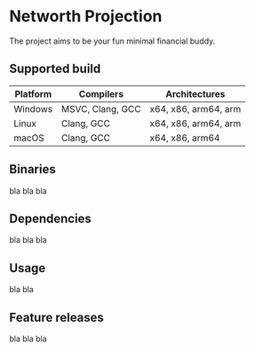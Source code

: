 # Networth Projection

The project aims to be your fun minimal financial buddy.

## Supported build

| Platform | Compilers | Architectures |
| --- | --- | --- |
| Windows | MSVC, Clang, GCC | x64, x86, arm64, arm |
| Linux | Clang, GCC | x64, x86, arm64, arm |
| macOS | Clang, GCC | x64, x86, arm64 |

## Binaries

bla bla bla

## Dependencies

bla bla bla

## Usage

bla bla

## Feature releases

bla bla bla
